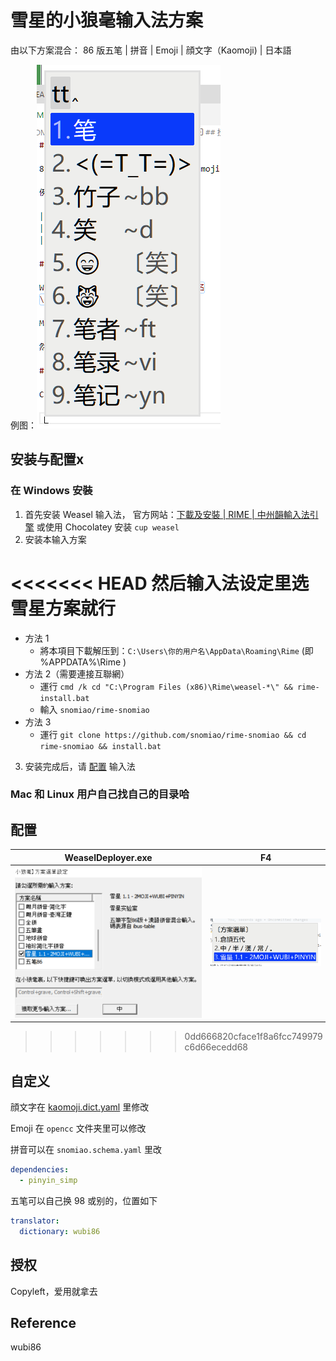 # 雪星的小狼毫输入法方案

由以下方案混合： 86 版五笔 | 拼音 | Emoji | 顔文字（Kaomoji) | 日本語

例图：![例图](media/例图.png)

## 安装与配置x

### 在 Windows 安裝

1. 首先安装 Weasel 输入法，
   官方网站：[下載及安裝 | RIME | 中州韻輸入法引擎](https://rime.im/download/)
   或使用 Chocolatey 安装 `cup weasel`
2. 安装本输入方案

<<<<<<< HEAD
然后输入法设定里选雪星方案就行
=======
- 方法 1
  - 將本項目下載解压到：`C:\Users\你的用户名\AppData\Roaming\Rime` (即 %APPDATA%\Rime )
- 方法 2（需要連接互聯網）
  - 運行 `cmd /k cd "C:\Program Files (x86)\Rime\weasel-*\" && rime-install.bat`
  - 輸入 `snomiao/rime-snomiao`
- 方法 3
  - 運行 `git clone https://github.com/snomiao/rime-snomiao && cd rime-snomiao && install.bat`

3. 安装完成后，请 [配置](#配置) 输入法

### Mac 和 Linux 用户自己找自己的目录哈

## 配置

| WeaselDeployer.exe          | F4                          |
| --------------------------- | --------------------------- |
| ![config](media/config.png) | ![select](media/select.png) |
>>>>>>> 0dd666820cface1f8a6fcc749979c6d66ecedd68

## 自定义

顔文字在 [kaomoji.dict.yaml](./kaomoji.dict.yaml) 里修改

Emoji 在 `opencc` 文件夹里可以修改

拼音可以在 `snomiao.schema.yaml` 里改

```yaml
dependencies:
  - pinyin_simp
```

五笔可以自己换 98 或别的，位置如下

```yaml
translator:
  dictionary: wubi86
```

## 授权

Copyleft，爱用就拿去

## Reference

wubi86
